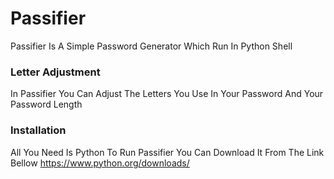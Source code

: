 # Passifier

Passifier Is A Simple Password Generator Which Run In Python Shell

### Letter Adjustment

In Passifier You Can Adjust The Letters You Use In Your Password And Your Password Length

### Installation

All You Need Is Python To Run Passifier You Can Download It From The Link Bellow
https://www.python.org/downloads/

